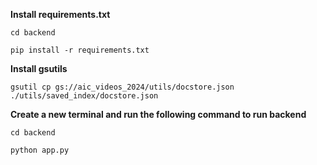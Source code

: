 **Install requirements.txt**
```commandline
cd backend
```
```commandline
pip install -r requirements.txt
```
**Install gsutils**
```commandline
gsutil cp gs://aic_videos_2024/utils/docstore.json ./utils/saved_index/docstore.json
```
**Create a new terminal and run the following command to run backend**
```commandline
cd backend
```
```commandline
python app.py
```
